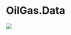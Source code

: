 # OilGas.Data

<a href="https://www.nuget.org/packages/OilGas.Data/" rel="nofollow">
<img src="https://img.shields.io/nuget/v/OilGas.Data.svg?style=flat-square" style="max-width:100%;">
</a>
